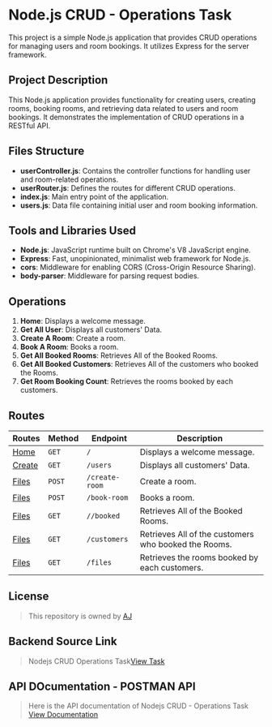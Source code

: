 # Node.js CRUD - Operations Task

This project is a simple Node.js application that provides CRUD operations for managing users and room bookings. It utilizes Express for the server framework.

## Project Description

This Node.js application provides functionality for creating users, creating rooms, booking rooms, and retrieving data related to users and room bookings. It demonstrates the implementation of CRUD operations in a RESTful API.

## Files Structure

- **userController.js**: Contains the controller functions for handling user and room-related operations.
- **userRouter.js**: Defines the routes for different CRUD operations.
- **index.js**: Main entry point of the application.
- **users.js**: Data file containing initial user and room booking information.

## Tools and Libraries Used

- **Node.js**: JavaScript runtime built on Chrome's V8 JavaScript engine.
- **Express**: Fast, unopinionated, minimalist web framework for Node.js.
- **cors**: Middleware for enabling CORS (Cross-Origin Resource Sharing).
- **body-parser**: Middleware for parsing request bodies.

## Operations

1. **Home**: Displays a welcome message.
2. **Get All User**: Displays all customers' Data.
3. **Create A Room**: Create a room.
4. **Book A Room**: Books a room.
5. **Get All Booked Rooms**: Retrieves All of the Booked Rooms.
6. **Get All Booked Customers**: Retrieves All of the customers who booked the Rooms.
7. **Get Room Booking Count**: Retrieves the rooms booked by each customers.

## Routes

| **Routes**                                                               | **Method** | **Endpoint**   | **Description**                                      |
| ------------------------------------------------------------------------ | ---------- | -------------- | ---------------------------------------------------- |
| <a href="https://hall-booking-7bjp.onrender.com/">Home</a>               | `GET`      | `/`            | Displays a welcome message.                          |
| <a href="https://hall-booking-7bjp.onrender.com/users">Create</a>        | `GET`      | `/users`       | Displays all customers' Data.                        |
| <a href="https://hall-booking-7bjp.onrender.com/create-room">Files</a>   | `POST`     | `/create-room` | Create a room.                                       |
| <a href="https://hall-booking-7bjp.onrender.com/book-room">Files</a>     | `POST`     | `/book-room`   | Books a room.                                        |
| <a href="https://hall-booking-7bjp.onrender.com//booked">Files</a>       | `GET`      | `//booked`     | Retrieves All of the Booked Rooms.                   |
| <a href="https://hall-booking-7bjp.onrender.com/customers">Files</a>     | `GET`      | `/customers`   | Retrieves All of the customers who booked the Rooms. |
| <a href="https://hall-booking-7bjp.onrender.com/booking-count">Files</a> | `GET`      | `/files`       | Retrieves the rooms booked by each customers.        |

## License

> This repository is owned by
> <a href="https://github.com/Ajith-11399/">AJ</a>

## Backend Source Link

> Nodejs CRUD Operations Task<a href="https://hall-booking-7bjp.onrender.com/">View Task</a>

## API DOcumentation - POSTMAN API

> Here is the API documentation of Nodejs CRUD - Operations Task
> <a href="https://documenter.getpostman.com/view/35036950/2sA3XPC2nA">View Documentation</a>
